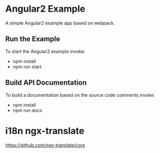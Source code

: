 # Angular2 Example

A simple Angular2 example app based on webpack.

## Run the Example
To start the Angular2 example invoke:
 * npm install
 * npm run start

## Build API Documentation

To build a documentation based on the source code comments invoke:
 * npm install
 * npm run docs

 # i18n ngx-translate

 https://github.com/ngx-translate/core
